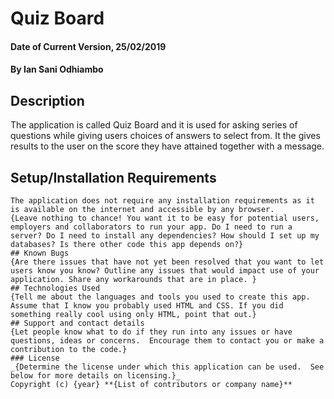 # Quiz Board

#### Date of  Current Version, 25/02/2019

#### By Ian Sani Odhiambo

## Description

The application is called Quiz Board and it is used for asking series of questions while giving users choices of answers to select from. It the gives results to the user on the score they have attained together with a message.

## Setup/Installation Requirements

    The application does not require any installation requirements as it is available on the internet and accessible by any browser.
    {Leave nothing to chance! You want it to be easy for potential users, employers and collaborators to run your app. Do I need to run a server? Do I need to install any dependencies? How should I set up my databases? Is there other code this app depends on?}
    ## Known Bugs
    {Are there issues that have not yet been resolved that you want to let users know you know? Outline any issues that would impact use of your application. Share any workarounds that are in place. }
    ## Technologies Used
    {Tell me about the languages and tools you used to create this app. Assume that I know you probably used HTML and CSS. If you did something really cool using only HTML, point that out.}
    ## Support and contact details
    {Let people know what to do if they run into any issues or have questions, ideas or concerns.  Encourage them to contact you or make a contribution to the code.}
    ### License
    _{Determine the license under which this application can be used.  See below for more details on licensing.}_
    Copyright (c) {year} **{List of contributors or company name}**
